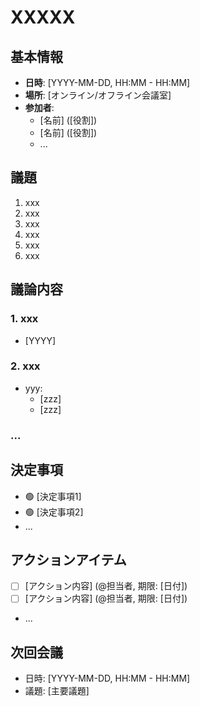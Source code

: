# XXXXX

## 基本情報
- **日時**: [YYYY-MM-DD, HH:MM - HH:MM]
- **場所**: [オンライン/オフライン会議室]
- **参加者**: 
  - [名前] ([役割])
  - [名前] ([役割])
  - ...

## 議題
1. xxx
2. xxx
3. xxx
4. xxx
5. xxx
6. xxx

## 議論内容

### 1. xxx
- [YYYY]

### 2. xxx
- yyy:
  - [zzz]
  - [zzz]

### ...

## 決定事項
- 🟢 [決定事項1]
- 🟢 [決定事項2]
- ...

## アクションアイテム
- [ ] [アクション内容] (@担当者, 期限: [日付])
- [ ] [アクション内容] (@担当者, 期限: [日付])
- ...

## 次回会議
- 日時: [YYYY-MM-DD, HH:MM - HH:MM]
- 議題: [主要議題]
